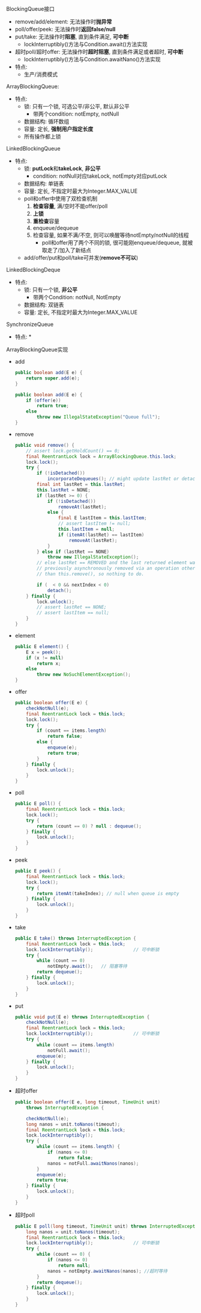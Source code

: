 BlockingQueue接口
* remove/add/element: 无法操作时**抛异常**
* poll/offer/peek: 无法操作时**返回false/null**
* put/take: 无法操作时**阻塞**, 直到条件满足, **可中断**
    * lockInterruptibly()方法与Condition.await()方法实现
* 超时poll/超时offer: 无法操作时**超时阻塞**, 直到条件满足或者超时, **可中断**
    * lockInterruptibly()方法与Condition.awaitNano()方法实现
* 特点:
    * 生产/消费模式

ArrayBlockingQueue:
* 特点:
    * 锁: 只有一个锁, 可选公平/非公平, 默认非公平
        * 带两个condition: notEmpty, notNull
    * 数据结构: 循环数组
    * 容量: 定长, **强制用户指定长度**
    * 所有操作都上锁

LinkedBlockingQueue
* 特点:
    * 锁: **putLock**和**takeLock**, **非公平**
        * condition: notNull对应takeLock, notEmpty对应putLock
    * 数据结构: 单链表
    * 容量: 定长, 不指定时最大为Integer.MAX_VALUE
    * poll和offer中使用了双检查机制
        1. **检查容量**, 满/空时不能offer/poll
        2. **上锁**
        3. **重检查**容量
        4. enqueue/dequeue
        5. 检查容量, 如果不满/不空, 则可以唤醒等待notEmpty/notNull的线程
            * poll和offer用了两个不同的锁, 很可能刚enqueue/dequeue, 就被取走了/加入了新结点
    * add/offer/put和poll/take可并发(**remove不可以**)

LinkedBlockingDeque
* 特点:
    * 锁: 只有一个锁, **非公平**
        * 带两个Condition: notNull, NotEmpty
    * 数据结构: 双链表
    * 容量: 定长, 不指定时最大为Integer.MAX_VALUE

SynchronizeQueue
* 特点:
    * 


ArrayBlockingQueue实现
* add
    ```java
    public boolean add(E e) {
        return super.add(e);
    }

    public boolean add(E e) {
        if (offer(e))
            return true;
        else
            throw new IllegalStateException("Queue full");
    }
    ```
* remove
    ```java
    public void remove() {
        // assert lock.getHoldCount() == 0;
        final ReentrantLock lock = ArrayBlockingQueue.this.lock;
        lock.lock();
        try {
            if (!isDetached())
                incorporateDequeues(); // might update lastRet or detach
            final int lastRet = this.lastRet;
            this.lastRet = NONE;
            if (lastRet >= 0) {
                if (!isDetached())
                    removeAt(lastRet);
                else {
                    final E lastItem = this.lastItem;
                    // assert lastItem != null;
                    this.lastItem = null;
                    if (itemAt(lastRet) == lastItem)
                        removeAt(lastRet);
                }
            } else if (lastRet == NONE)
                throw new IllegalStateException();
            // else lastRet == REMOVED and the last returned element was
            // previously asynchronously removed via an operation other
            // than this.remove(), so nothing to do.

            if (  < 0 && nextIndex < 0)
                detach();
        } finally {
            lock.unlock();
            // assert lastRet == NONE;
            // assert lastItem == null;
        }
    }
    ```
* element
    ```java
    public E element() {
        E x = peek();
        if (x != null)
            return x;
        else
            throw new NoSuchElementException();
    }
    ```
* offer
    ```java
    public boolean offer(E e) {
        checkNotNull(e);
        final ReentrantLock lock = this.lock;
        lock.lock();
        try {
            if (count == items.length)
                return false;
            else {
                enqueue(e);
                return true;
            }
        } finally {
            lock.unlock();
        }
    }
    ```
* poll
    ```java
    public E poll() {
        final ReentrantLock lock = this.lock;
        lock.lock();
        try {
            return (count == 0) ? null : dequeue();
        } finally {
            lock.unlock();
        }
    }
    ```
* peek
    ```java
    public E peek() {
        final ReentrantLock lock = this.lock;
        lock.lock();
        try {
            return itemAt(takeIndex); // null when queue is empty
        } finally {
            lock.unlock();
        }
    }
    ```
* take
    ```java
    public E take() throws InterruptedException {
        final ReentrantLock lock = this.lock;
        lock.lockInterruptibly();               // 可中断锁
        try {
            while (count == 0)          
                notEmpty.await();   // 阻塞等待
            return dequeue();
        } finally {
            lock.unlock();
        }
    }
    ```
* put
    ```java
    public void put(E e) throws InterruptedException {
        checkNotNull(e);
        final ReentrantLock lock = this.lock;
        lock.lockInterruptibly();               // 可中断锁
        try {
            while (count == items.length)
                notFull.await();
            enqueue(e);
        } finally {
            lock.unlock();
        }
    }
    ```
* 超时offer
    ```java
    public boolean offer(E e, long timeout, TimeUnit unit)
        throws InterruptedException {

        checkNotNull(e);
        long nanos = unit.toNanos(timeout);
        final ReentrantLock lock = this.lock;
        lock.lockInterruptibly();
        try {
            while (count == items.length) {
                if (nanos <= 0)
                    return false;
                nanos = notFull.awaitNanos(nanos);
            }
            enqueue(e);
            return true;
        } finally {
            lock.unlock();
        }
    }
    ```
* 超时poll
    ```java
    public E poll(long timeout, TimeUnit unit) throws InterruptedException {
        long nanos = unit.toNanos(timeout);
        final ReentrantLock lock = this.lock;
        lock.lockInterruptibly();               // 可中断锁
        try {
            while (count == 0) {
                if (nanos <= 0)
                    return null;
                nanos = notEmpty.awaitNanos(nanos); //超时等待
            }
            return dequeue();                   
        } finally {
            lock.unlock();
        }
    }
    ```


